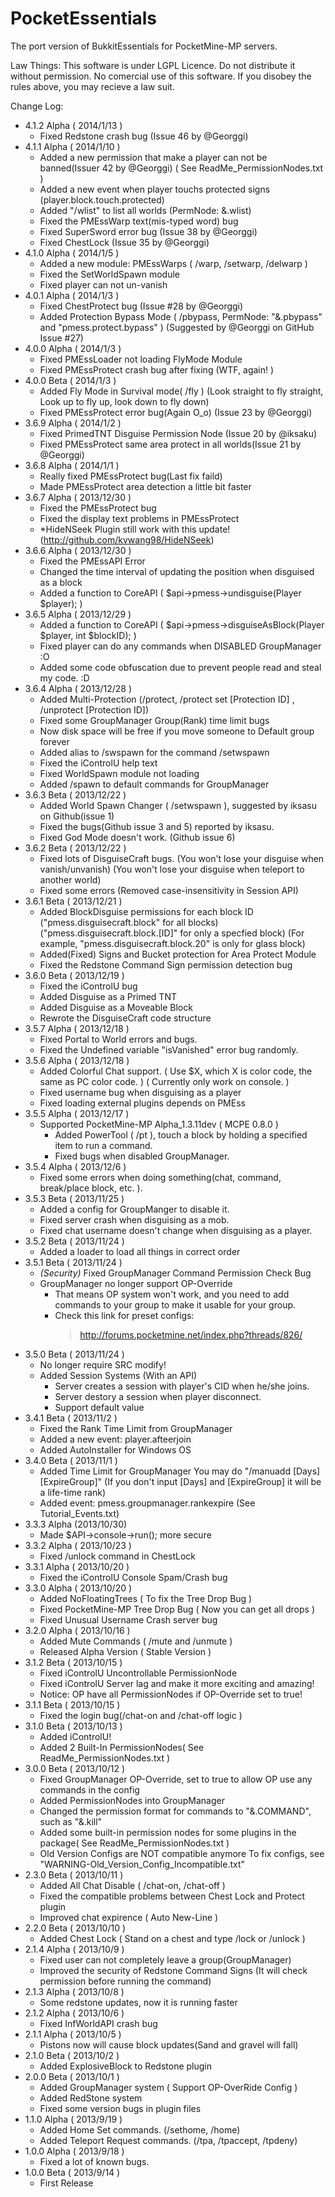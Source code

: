 PocketEssentials
================

The port version of BukkitEssentials for PocketMine-MP servers. 

Law Things: 
This software is under LGPL Licence. 
Do not distribute it without permission. 
No comercial use of this software. 
If you disobey the rules above, you may recieve a law suit. 

Change Log: 
  - 4.1.2 Alpha ( 2014/1/13 )
      - Fixed Redstone crash bug (Issue 46 by @Georggi)
  - 4.1.1 Alpha ( 2014/1/10 )
      - Added a new permission that make a player can not be banned(Issuer 42 by @Georggi)
        ( See ReadMe_PermissionNodes.txt )
      - Added a new event when player touchs protected signs
        (player.block.touch.protected)
      - Added "/wlist" to list all worlds (PermNode: &.wlist)
      - Fixed the PMEssWarp text(mis-typed word) bug
      - Fixed SuperSword error bug (Issue 38 by @Georggi)
      - Fixed ChestLock (Issue 35 by @Georggi)
  - 4.1.0 Alpha ( 2014/1/5 )
      - Added a new module: PMEssWarps ( /warp, /setwarp, /delwarp )
      - Fixed the SetWorldSpawn module
      - Fixed player can not un-vanish
  - 4.0.1 Alpha ( 2014/1/3 )
      - Fixed ChestProtect bug (Issue #28 by @Georggi)
      - Added Protection Bypass Mode ( /pbypass, PermNode: "&.pbypass" and "pmess.protect.bypass" ) (Suggested by @Georggi on GitHub Issue #27)
  - 4.0.0 Alpha ( 2014/1/3 )
      - Fixed PMEssLoader not loading FlyMode Module
      - Fixed PMEssProtect crash bug after fixing (WTF, again! )
  - 4.0.0 Beta ( 2014/1/3 )
      - Added Fly Mode in Survival mode( /fly )
        (Look straight to fly straight, Look up to fly up, look down to fly down)
      - Fixed PMEssProtect error bug(Again O_o) (Issue 23 by @Georggi)
  - 3.6.9 Alpha ( 2014/1/2 )
      - Fixed PrimedTNT Disguise Permission Node (Issue 20 by @iksaku)
      - Fixed PMEssProtect same area protect in all worlds(Issue 21 by @Georggi)
  - 3.6.8 Alpha ( 2014/1/1 )
      - Really fixed PMEssProtect bug(Last fix faild)
      - Made PMEssProtect area detection a little bit faster
  - 3.6.7 Alpha ( 2013/12/30 )
      - Fixed the PMEssProtect bug
      - Fixed the display text problems in PMEssProtect
      - *HideNSeek Plugin still work with this update! 
         (http://github.com/kvwang98/HideNSeek)
  - 3.6.6 Alpha ( 2013/12/30 )
      - Fixed the PMEssAPI Error
      - Changed the time interval of updating the position when disguised as a block
      - Added a function to CoreAPI
        ( $api->pmess->undisguise(Player $player); )
  - 3.6.5 Alpha ( 2013/12/29 )
      - Added a function to CoreAPI
        ( $api->pmess->disguiseAsBlock(Player $player, int $blockID); )
      - Fixed player can do any commands when DISABLED GroupManager :O
      - Added some code obfuscation due to prevent people read and steal my code. :D
  - 3.6.4 Alpha ( 2013/12/28 )
      - Added Multi-Protection
         (/protect, /protect set [Protection ID] , /unprotect [Protection ID])
      - Fixed some GroupManager Group(Rank) time limit bugs
      - Now disk space will be free if you move someone to Default group forever
      - Added alias to /swspawn for the command /setwspawn
      - Fixed the iControlU help text
      - Fixed WorldSpawn module not loading
      - Added /spawn to default commands for GroupManager
  - 3.6.3 Beta ( 2013/12/22 )
      - Added World Spawn Changer ( /setwspawn ), suggested by iksasu on Github(issue 1)
      - Fixed the bugs(Github issue 3 and 5) reported by iksasu. 
      - Fixed God Mode doesn't work. (Github issue 6)
  - 3.6.2 Beta ( 2013/12/22 )
      - Fixed lots of DisguiseCraft bugs. 
        (You won't lose your disguise when vanish/unvanish)
        (You won't lose your disguise when teleport to another world)
      - Fixed some errors
        (Removed case-insensitivity in Session API)
  - 3.6.1 Beta ( 2013/12/21 )
      - Added BlockDisguise permissions for each block ID
        ("pmess.disguisecraft.block" for all blocks)
        ("pmess.disguisecraft.block.[ID]" for only a specfied block)
        (For example, "pmess.disguisecraft.block.20" is only for glass block)
      - Added(Fixed) Signs and Bucket protection for Area Protect Module
      - Fixed the Redstone Command Sign permission detection bug
  - 3.6.0 Beta ( 2013/12/19 )
      - Fixed the iControlU bug
      - Added Disguise as a Primed TNT
      - Added Disguise as a Moveable Block
      - Rewrote the DisguiseCraft code structure
  - 3.5.7 Alpha ( 2013/12/18 )
      - Fixed Portal to World errors and bugs. 
      - Fixed the Undefined variable "isVanished" error bug randomly. 
  - 3.5.6 Alpha ( 2013/12/18 )
      - Added Colorful Chat support. 
        ( Use $X, which X is color code, the same as PC color code. )
        ( Currently only work on console.  )
      - Fixed username bug when disguising as a player
      - Fixed loading external plugins depends on PMEss
  - 3.5.5 Alpha ( 2013/12/17 )
      - Supported PocketMine-MP Alpha_1.3.11dev ( MCPE 0.8.0 )
        - Added PowerTool ( /pt ), touch a block by holding a specified item to run a command. 
        - Fixed bugs when disabled GroupManager. 
  - 3.5.4 Alpha ( 2013/12/6 )
      - Fixed some errors when doing something(chat, command, break/place block, etc. ). 
  - 3.5.3 Beta ( 2013/11/25 )
      - Added a config for GroupManger to disable it. 
      - Fixed server crash when disguising as a mob. 
      - Fixed chat username doesn't change when disguising as a player. 
  - 3.5.2 Beta ( 2013/11/24 )
      - Added a loader to load all things in correct order
  - 3.5.1 Beta ( 2013/11/24 )
      - *(Security)* Fixed GroupManager Command Permission Check Bug
      - GroupManager no longer support OP-Override
           - That means OP system won't work, and you need to add
              commands to your group to make it usable for your group. 
           - Check this link for preset configs: 
              > http://forums.pocketmine.net/index.php?threads/826/
  - 3.5.0 Beta ( 2013/11/24 )
      - No longer require SRC modify! 
      - Added Session Systems (With an API)
         - Server creates a session with player's CID when he/she joins. 
         - Server destory a session when player disconnect. 
         - Support default value
  - 3.4.1 Beta ( 2013/11/2 )
      - Fixed the Rank Time Limit from GroupManager
      - Added a new event: player.afteerjoin
      - Added AutoInstaller for Windows OS
  - 3.4.0 Beta ( 2013/11/1 )
      - Added Time Limit for GroupManager
         You may do "/manuadd <GROUP> <USERNAME> [Days] [ExpireGroup]"
         (If you don't input [Days] and [ExpireGroup] it will be a life-time rank)
      - Added event: pmess.groupmanager.rankexpire
         (See Tutorial_Events.txt)
  - 3.3.3 Alpha (2013/10/30)
      - Made $API->console->run(); more secure 
  - 3.3.2 Alpha ( 2013/10/23 )
      - Fixed /unlock command in ChestLock
  - 3.3.1 Alpha ( 2013/10/20 )
      - Fixed the iControlU Console Spam/Crash bug
  - 3.3.0 Alpha ( 2013/10/20 )
      - Added NoFloatingTrees ( To fix the Tree Drop Bug )
      - Fixed PocketMine-MP Tree Drop Bug ( Now you can get all drops )
      - Fixed Unusual Username Crash server bug
  - 3.2.0 Alpha ( 2013/10/16 )
      - Added Mute Commands ( /mute and /unmute )
      - Released Alpha Version ( Stable Version )
  - 3.1.2 Beta ( 2013/10/15 )
      - Fixed iControlU Uncontrollable PermissionNode
      - Fixed iControlU Server lag and make it more exciting and amazing! 
      - Notice: OP have all PermissionNodes if OP-Override set to true! 
  - 3.1.1 Beta ( 2013/10/15 )
      - Fixed the login bug(/chat-on and /chat-off logic )
  - 3.1.0 Beta ( 2013/10/13 )
      - Added iControlU! 
      - Added 2 Built-In PermissionNodes( See ReadMe_PermissionNodes.txt )
  - 3.0.0 Beta ( 2013/10/12 )
      - Fixed GroupManager OP-Override, set to true to allow OP use any commands in the config
      - Added PermissionNodes into GroupManager
      - Changed the permission format for commands to "&.COMMAND", such as "&.kill"
      - Added some built-in permission nodes for some plugins in the package( See ReadMe_PermissionNodes.txt )
      - Old Version Configs are NOT compatible anymore 
        To fix configs, see "WARNING-Old_Version_Config_Incompatible.txt"
  - 2.3.0 Beta ( 2013/10/11 )
      - Added All Chat Disable ( /chat-on, /chat-off )
      - Fixed the compatible problems between Chest Lock and Protect plugin
      - Improved chat expirence ( Auto New-Line )
  - 2.2.0 Beta ( 2013/10/10 )
      - Added Chest Lock ( Stand on a chest and type /lock or /unlock )
  - 2.1.4 Alpha ( 2013/10/9 )
      - Fixed user can not completely leave a group(GroupManager)
      - Improved the security of Redstone Command Signs
        (It will check permission before running the command)
  - 2.1.3 Alpha ( 2013/10/8 )
      - Some redstone updates, now it is running faster
  - 2.1.2 Alpha ( 2013/10/6 )
      - Fixed InfWorldAPI crash bug 
  - 2.1.1 Alpha ( 2013/10/5 )
      - Pistons now will cause block updates(Sand and gravel will fall)
  - 2.1.0 Beta ( 2013/10/2 )
      - Added ExplosiveBlock to Redstone plugin
  - 2.0.0 Beta ( 2013/10/1 )
      - Added GroupManager system ( Support OP-OverRide Config ) 
      - Added RedStone system
      - Fixed some version bugs in plugin files
  - 1.1.0 Alpha ( 2013/9/19 )
      - Added Home Set commands. (/sethome, /home) 
      - Added Teleport Request commands. (/tpa, /tpaccept, /tpdeny) 
  - 1.0.0 Alpha ( 2013/9/18 )
      - Fixed a lot of known bugs. 
  - 1.0.0 Beta ( 2013/9/14 )
      - First Release
